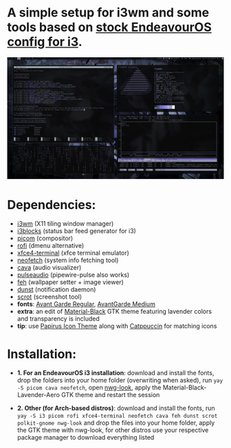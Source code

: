 # A simple setup for i3wm and some tools based on [stock EndeavourOS config for i3](https://github.com/endeavouros-team/endeavouros-i3wm-setup).

![screenshot1](assets/screenshot1.png)

# **Dependencies**:
- [i3wm](https://github.com/i3/i3) (X11 tiling window manager)
- [i3blocks](https://github.com/vivien/i3blocks) (status bar feed generator for i3)
- [picom](https://github.com/yshui/picom) (compositor)
- [rofi](https://github.com/davatorium/rofi) (dmenu alternative)
- [xfce4-terminal](https://github.com/xfce-mirror/xfce4-terminal) (xfce terminal emulator)
- [neofetch](https://github.com/dylanaraps/neofetch) (system info fetching tool)
- [cava](https://github.com/karlstav/cava) (audio visualizer)
- [pulseaudio](https://github.com/pulseaudio/pulseaudio) (pipewire-pulse also works)
- [feh](https://github.com/derf/feh) (wallpaper setter + image viewer)
- [dunst](https://github.com/dunst-project/dunst) (notification daemon)
- [scrot](https://github.com/resurrecting-open-source-projects/scrot) (screenshot tool)
- **fonts**: [Avant Garde Regular](https://www.fontsplace.com/avant-garde-regular-free-font-download.html), [AvantGarde Medium](https://www.fontsplace.com/avant-garde-medium-free-font-download.html)
- **extra**: an edit of [Material-Black](https://www.gnome-look.org/p/1316887) GTK theme featuring lavender colors and transparency is included
- **tip**: use [Papirus Icon Theme](https://github.com/PapirusDevelopmentTeam/papirus-icon-theme) along with [Catppuccin](https://github.com/catppuccin/papirus-folders) for matching icons

# **Installation**:

- **1. For an EndeavourOS i3 installation**: download and install the fonts, drop the folders into your home folder (overwriting when asked), run `yay -S picom cava neofetch`, open [nwg-look](https://github.com/nwg-piotr/nwg-look), apply the Material-Black-Lavender-Aero GTK theme and restart the session

- **2. Other (for Arch-based distros)**: download and install the fonts, run `yay -S i3 picom rofi xfce4-terminal neofetch cava feh dunst scrot polkit-gnome nwg-look` and drop the files into your home folder, apply the GTK theme with nwg-look, for other distros use your respective package manager to download everything listed
